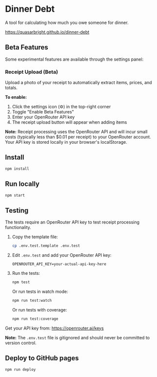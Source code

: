 # Dinner Debt

A tool for calculating how much you owe someone for dinner.

https://quasarbright.github.io/dinner-debt

## Beta Features

Some experimental features are available through the settings panel:

### Receipt Upload (Beta)
Upload a photo of your receipt to automatically extract items, prices, and totals.

**To enable:**
1. Click the settings icon (⚙️) in the top-right corner
2. Toggle "Enable Beta Features"
3. Enter your OpenRouter API key
4. The receipt upload button will appear when adding items

**Note:** Receipt processing uses the OpenRouter API and will incur small costs (typically less than $0.01 per receipt) to your OpenRouter account. Your API key is stored locally in your browser's localStorage.

## Install

```sh
npm install
```

## Run locally

```sh
npm start
```

## Testing

The tests require an OpenRouter API key to test receipt processing functionality.

1. Copy the template file:
   ```sh
   cp .env.test.template .env.test
   ```

2. Edit `.env.test` and add your OpenRouter API key:
   ```
   OPENROUTER_API_KEY=your-actual-api-key-here
   ```

3. Run the tests:
   ```sh
   npm test
   ```

   Or run tests in watch mode:
   ```sh
   npm run test:watch
   ```

   Or run tests with coverage:
   ```sh
   npm run test:coverage
   ```

Get your API key from: https://openrouter.ai/keys

**Note:** The `.env.test` file is gitignored and should never be committed to version control.

## Deploy to GitHub pages

```sh
npm run deploy
```